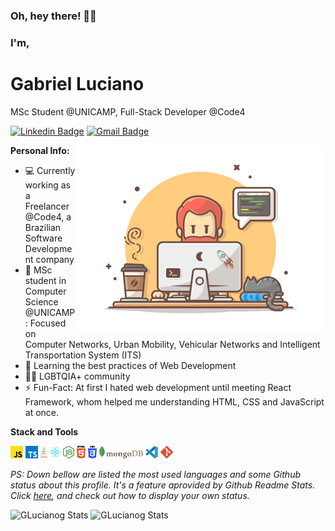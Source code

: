 ### Oh, hey there! 👋😀
### I'm,
# Gabriel Luciano

MSc Student @UNICAMP, Full-Stack Developer @Code4

[![Linkedin Badge](https://img.shields.io/badge/-Gabriel%20Luciano-6633cc?style=flat-square&logo=Linkedin&logoColor=white&link=https://www.linkedin.com/in/gabrielluciano/)](https://www.linkedin.com/in/gabrielluciano/) 
[![Gmail Badge](https://img.shields.io/badge/-gomeslucianogabriel@gmail.com-6633cc?style=flat-square&logo=Gmail&logoColor=white&link=mailto:gomeslucianogabriel@gmail.com)](mailto:gomeslucianogabriel@gmail.com)

<img align='right' src="https://github.com/glucianog/glucianog/blob/master/assets/developer.png?raw=true" width="400">

**Personal Info:**

- 💻 Currently working as a Freelancer @Code4, a Brazilian Software Development company
- 🔬 MSc student in Computer Science @UNICAMP: Focused on Computer Networks, Urban Mobility, Vehicular Networks and Intelligent Transportation System (ITS)
- 🌱 Learning the best practices of Web Development
- 🏳‍🌈 LGBTQIA+ community
- ⚡️ Fun-Fact: At first I hated web development until meeting React Framework, whom helped me understanding HTML, CSS and JavaScript at once.


**Stack and Tools**  

<code><img height="20" src="https://raw.githubusercontent.com/glucianog/glucianog/60f9d55b71ecaef617e00d745bb4eb738676e107/assets/icons/javascript.svg"></code>
<code><img height="20" src="https://raw.githubusercontent.com/glucianog/glucianog/60f9d55b71ecaef617e00d745bb4eb738676e107/assets/icons/typescript.svg"></code>
<code><img height="20" src="https://raw.githubusercontent.com/glucianog/glucianog/60f9d55b71ecaef617e00d745bb4eb738676e107/assets/icons/java.svg"></code>
<code><img height="20" src="https://raw.githubusercontent.com/glucianog/glucianog/60f9d55b71ecaef617e00d745bb4eb738676e107/assets/icons/react.svg"></code>
<code><img height="20" src="https://raw.githubusercontent.com/glucianog/glucianog/60f9d55b71ecaef617e00d745bb4eb738676e107/assets/icons/nodejs.svg"></code>
<code><img height="20" src="https://raw.githubusercontent.com/glucianog/glucianog/60f9d55b71ecaef617e00d745bb4eb738676e107/assets/icons/html5.svg"></code>
<code><img height="20" src="https://raw.githubusercontent.com/glucianog/glucianog/60f9d55b71ecaef617e00d745bb4eb738676e107/assets/icons/css3.svg"></code>
<code><img height="20" src="https://raw.githubusercontent.com/glucianog/glucianog/60f9d55b71ecaef617e00d745bb4eb738676e107/assets/icons/mongodb.svg"></code>
<code><img height="20" src="https://raw.githubusercontent.com/glucianog/glucianog/60f9d55b71ecaef617e00d745bb4eb738676e107/assets/icons/vscode.svg"></code>
<code><img height="20" src="https://raw.githubusercontent.com/glucianog/glucianog/60f9d55b71ecaef617e00d745bb4eb738676e107/assets/icons/git.svg"></code>
  
*PS: Down bellow are listed the most used languages and some Github status about this profile. It's a feature aprovided by Github Readme Stats. Click [here](https://github.com/anuraghazra/github-readme-stats), and check out how to display your own status.*

![GLucianog Stats](https://github-readme-stats.vercel.app/api/top-langs/?username=glucianog&show_icons=true&hide_border=true&layout=compact)
![GLucianog Stats](https://github-readme-stats.vercel.app/api?username=glucianog&show_icons=true)
